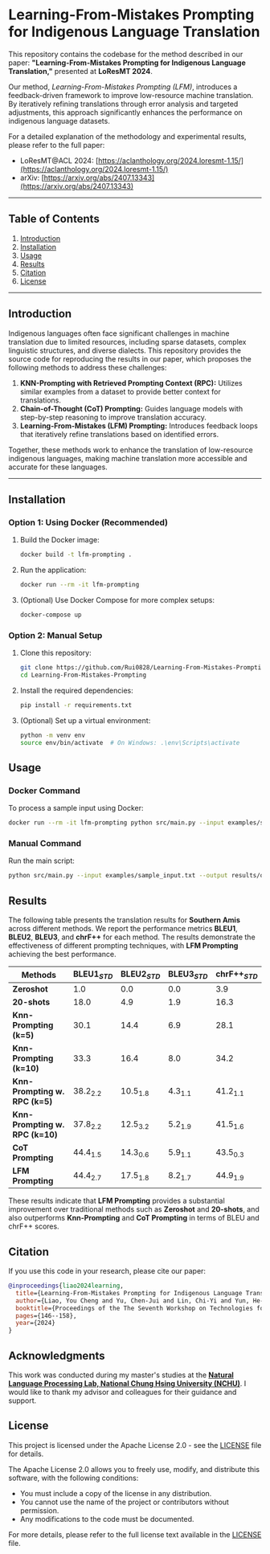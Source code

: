 # Learning-From-Mistakes Prompting for Indigenous Language Translation
This repository contains the codebase for the method described in our paper: **"Learning-From-Mistakes Prompting for Indigenous Language Translation,"** presented at **LoResMT 2024**.

Our method, *Learning-From-Mistakes Prompting (LFM)*, introduces a feedback-driven framework to improve low-resource machine translation. By iteratively refining translations through error analysis and targeted adjustments, this approach significantly enhances the performance on indigenous language datasets.

For a detailed explanation of the methodology and experimental results, please refer to the full paper:  
- LoResMT@ACL 2024: [https://aclanthology.org/2024.loresmt-1.15/](https://aclanthology.org/2024.loresmt-1.15/)  
- arXiv: [https://arxiv.org/abs/2407.13343](https://arxiv.org/abs/2407.13343)

---

## Table of Contents
1. [Introduction](#introduction)
2. [Installation](#installation)
3. [Usage](#usage)
4. [Results](#results)
5. [Citation](#citation)
6. [License](#license)

---

## Introduction

Indigenous languages often face significant challenges in machine translation due to limited resources, including sparse datasets, complex linguistic structures, and diverse dialects. This repository provides the source code for reproducing the results in our paper, which proposes the following methods to address these challenges:

1. **KNN-Prompting with Retrieved Prompting Context (RPC):** Utilizes similar examples from a dataset to provide better context for translations.  
2. **Chain-of-Thought (CoT) Prompting:** Guides language models with step-by-step reasoning to improve translation accuracy.  
3. **Learning-From-Mistakes (LFM) Prompting:** Introduces feedback loops that iteratively refine translations based on identified errors.

Together, these methods work to enhance the translation of low-resource indigenous languages, making machine translation more accessible and accurate for these languages.

---

## Installation

### Option 1: Using Docker (Recommended)
1. Build the Docker image:  
    ```bash
    docker build -t lfm-prompting .  
    ```

2. Run the application:  
    ```bash
    docker run --rm -it lfm-prompting
    ```

3. (Optional) Use Docker Compose for more complex setups:
    ```bash
    docker-compose up
    ```

### Option 2: Manual Setup
1. Clone this repository:
    ```bash
    git clone https://github.com/Rui0828/Learning-From-Mistakes-Prompting.git
    cd Learning-From-Mistakes-Prompting
    ```

2. Install the required dependencies:
    ```bash
    pip install -r requirements.txt
    ```

3. (Optional) Set up a virtual environment:
    ```bash
    python -m venv env
    source env/bin/activate  # On Windows: .\env\Scripts\activate
    ```

## Usage

### Docker Command
To process a sample input using Docker:
```bash
docker run --rm -it lfm-prompting python src/main.py --input examples/sample_input.txt --output results/output.txt
```

### Manual Command
Run the main script:
```bash
python src/main.py --input examples/sample_input.txt --output results/output.txt
```

## Results

The following table presents the translation results for **Southern Amis** across different methods. We report the performance metrics **BLEU1**, **BLEU2**, **BLEU3**, and **chrF++** for each method. The results demonstrate the effectiveness of different prompting techniques, with **LFM Prompting** achieving the best performance.

| **Methods**                                    | **BLEU1**$_{STD}$ | **BLEU2**$_{STD}$ | **BLEU3**$_{STD}$ | **chrF++**$_{STD}$ |
|------------------------------------------------|-------------------|-------------------|-------------------|--------------------|
| **Zeroshot**                                   | 1.0               | 0.0               | 0.0               | 3.9                |
| **20-shots**                                   | 18.0              | 4.9               | 1.9               | 16.3               |
| **Knn-Prompting (k=5)**                        | 30.1              | 14.4              | 6.9               | 28.1               |
| **Knn-Prompting (k=10)**                       | 33.3              | 16.4              | 8.0               | 34.2               |
| **Knn-Prompting w. RPC (k=5)**                 | 38.2$_{2.2}$      | 10.5$_{1.8}$      | 4.3$_{1.1}$       | 41.2$_{1.1}$       |
| **Knn-Prompting w. RPC (k=10)**                | 37.8$_{2.2}$      | 12.5$_{3.2}$      | 5.2$_{1.9}$       | 41.5$_{1.6}$       |
| **CoT Prompting**                              | 44.4$_{1.5}$      | 14.3$_{0.6}$      | 5.9$_{1.1}$       | 43.5$_{0.3}$       |
| **LFM Prompting**                              | 44.4$_{2.7}$      | 17.5$_{1.8}$      | 8.2$_{1.7}$       | 44.9$_{1.9}$       |

These results indicate that **LFM Prompting** provides a substantial improvement over traditional methods such as **Zeroshot** and **20-shots**, and also outperforms **Knn-Prompting** and **CoT Prompting** in terms of BLEU and chrF++ scores.

## Citation
If you use this code in your research, please cite our paper:
```bibtex
@inproceedings{liao2024learning,
  title={Learning-From-Mistakes Prompting for Indigenous Language Translation},
  author={Liao, You Cheng and Yu, Chen-Jui and Lin, Chi-Yi and Yun, He-Feng and Wang, Yen-Hsiang and Li, Hsiao-Min and Fan, Yao-Chung},
  booktitle={Proceedings of the The Seventh Workshop on Technologies for Machine Translation of Low-Resource Languages (LoResMT 2024)},
  pages={146--158},
  year={2024}
}
```

## Acknowledgments

This work was conducted during my master's studies at the [**Natural Language Processing Lab, National Chung Hsing University (NCHU)**](https://nlpnchu.org). I would like to thank my advisor and colleagues for their guidance and support.


## License

This project is licensed under the Apache License 2.0 - see the [LICENSE](LICENSE) file for details.

The Apache License 2.0 allows you to freely use, modify, and distribute this software, with the following conditions:
- You must include a copy of the license in any distribution.
- You cannot use the name of the project or contributors without permission.
- Any modifications to the code must be documented.

For more details, please refer to the full license text available in the [LICENSE](LICENSE) file.
